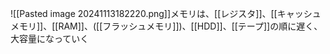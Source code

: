 ![[Pasted image 20241113182220.png]]メモリは、[[レジスタ]]、[[キャッシュメモリ]]、[[RAM]]、([[フラッシュメモリ]])、[[HDD]]、[[テープ]]の順に遅く、大容量になっていく